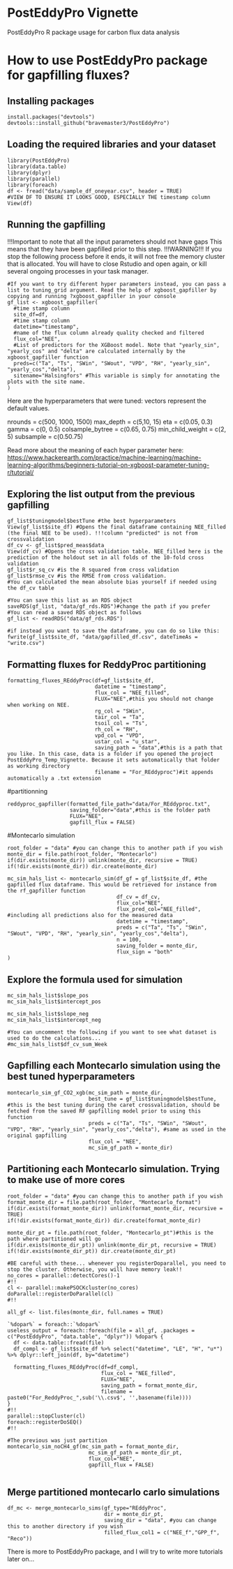 # PostEddyPro Vignette
PostEddyPro R package usage for carbon flux data analysis

# How to use PostEddyPro package for gapfilling fluxes?

## Installing packages
```{r}
install.packages("devtools")
devtools::install_github("bravemaster3/PostEddyPro")
```

## Loading the required libraries and your dataset
```{r echo = FALSE}
library(PostEddyPro)
library(data.table)
library(dplyr)
library(parallel)
library(foreach)
df <- fread("data/sample_df_oneyear.csv", header = TRUE)
#VIEW DF TO ENSURE IT LOOKS GOOD, ESPECIALLY THE timestamp column
View(df)
```

## Running the gapfilling
!!!Important to note that all the input parameters should not have gaps
This means that they have been gapfilled prior to this step.
!!!WARNING!!! If you stop the following process before it ends, it will not free the memory cluster that is allocated. You will have to close Rstudio and open again, or kill several ongoing processes in your task manager.
```{r echo=FALSE}
#If you want to try different hyper parameters instead, you can pass a list to tuning_grid argument. Read the help of xgboost_gapfiller by copying and running ?xgboost_gapfiller in your console
gf_list <- xgboost_gapfiller(
  #time stamp column
  site_df=df,
  #time stamp column
  datetime="timestamp",
  #name of the flux column already quality checked and filtered 
  flux_col="NEE",
  #List of predictors for the XGBoost model. Note that "yearly_sin", "yearly_cos" and "delta" are calculated internally by the xgboost_gapfiller function
  preds=c("Ta", "Ts", "SWin", "SWout", "VPD", "RH", "yearly_sin", "yearly_cos","delta"),
  sitename="Halsingfors" #This variable is simply for annotating the plots with the site name.
)
```

Here are the hyperparameters that were tuned:
vectors represent the default values.

nrounds = c(500, 1000, 1500)
max_depth = c(5,10, 15)
eta = c(0.05, 0.3)
gamma = c(0, 0.5)
colsample_bytree = c(0.65, 0.75)
min_child_weight = c(2, 5)
subsample = c(0.50.75)
  
Read more about the meaning of each hyper parameter here: https://www.hackerearth.com/practice/machine-learning/machine-learning-algorithms/beginners-tutorial-on-xgboost-parameter-tuning-r/tutorial/

## Exploring the list output from the previous gapfilling
```{r echo=FALSE}
gf_list$tuningmodel$bestTune #the best hyperparameters
View(gf_list$site_df) #Opens the final dataframe containing NEE_filled (the final NEE to be used). !!!column "predicted" is not from crossvalidation
df_cv <- gf_list$pred_meas$data 
View(df_cv) #Opens the cross validation table. NEE_filled here is the prediction of the holdout set in all folds of the 10-fold cross validation
gf_list$r_sq_cv #is the R squared from cross validation
gf_list$rmse_cv #is the RMSE from cross validation.
#You can calculated the mean absolute bias yourself if needed using the df_cv table

#You can save this list as an RDS object
saveRDS(gf_list, "data/gf_rds.RDS")#change the path if you prefer
#You can read a saved RDS object as follows
gf_list <- readRDS("data/gf_rds.RDS")

#if instead you want to save the dataframe, you can do so like this:
fwrite(gf_list$site_df, "data/gapfilled_df.csv", dateTimeAs = "write.csv")
```

## Formatting fluxes for ReddyProc partitioning

```{r echo=FALSE}
formatting_fluxes_REddyProc(df=gf_list$site_df,
                            datetime = "timestamp",
                            flux_col = "NEE_filled",
                            FLUX="NEE",#this you should not change when working on NEE.
                            rg_col = "SWin",
                            tair_col = "Ta",
                            tsoil_col = "Ts",
                            rh_col = "RH",
                            vpd_col = "VPD",
                            ustar_col = "u_star",
                            saving_path = "data",#this is a path that you like. In this case, data is a folder if you opened the project PostEddyPro_Temp_Vignette. Because it sets automatically that folder as working directory
                            filename = "For_REddyproc")#it appends automatically a .txt extension
```

#partitionning
```{r}
reddyproc_gapfiller(formatted_file_path="data/For_REddyproc.txt",
                    saving_folder="data",#this is the folder path
                    FLUX="NEE",
                    gapfill_flux = FALSE)
```

#Montecarlo simulation

```{r}
root_folder = "data" #you can change this to another path if you wish
monte_dir = file.path(root_folder, "Montecarlo")
if(dir.exists(monte_dir)) unlink(monte_dir, recursive = TRUE)
if(!dir.exists(monte_dir)) dir.create(monte_dir)

mc_sim_hals_list <- montecarlo_sim(df_gf = gf_list$site_df, #the gapfilled flux dataframe. This would be retrieved for instance from the rf_gapfiller function
                                   df_cv = df_cv,
                                   flux_col="NEE",
                                   flux_pred_col="NEE_filled", #including all predictions also for the measured data
                                   datetime = "timestamp",
                                   preds = c("Ta", "Ts", "SWin", "SWout", "VPD", "RH", "yearly_sin", "yearly_cos","delta"),
                                   n = 100,
                                   saving_folder = monte_dir,
                                   flux_sign = "both"
)

```

## Explore the formula used for simulation
```{r}
mc_sim_hals_list$slope_pos
mc_sim_hals_list$intercept_pos

mc_sim_hals_list$slope_neg
mc_sim_hals_list$intercept_neg

#You can uncomment the following if you want to see what dataset is used to do the calculations...
#mc_sim_hals_list$df_cv_sum_Week

```

## Gapfilling each Montecarlo simulation using the best tuned hyperparameters

```{r}
montecarlo_sim_gf_CO2_xgb(mc_sim_path = monte_dir,
                          best_tune = gf_list$tuningmodel$bestTune, #this is the best tuning during the caret crossvalidation, should be fetched from the saved RF gapfilling model prior to using this function
                          preds = c("Ta", "Ts", "SWin", "SWout", "VPD", "RH", "yearly_sin", "yearly_cos","delta"), #same as used in the original gapfilling
                          flux_col = "NEE",
                          mc_sim_gf_path = monte_dir)
```


## Partitioning each Montecarlo simulation. Trying to make use of more cores

```{r}
root_folder = "data" #you can change this to another path if you wish
format_monte_dir = file.path(root_folder, "Montecarlo_format")
if(dir.exists(format_monte_dir)) unlink(format_monte_dir, recursive = TRUE)
if(!dir.exists(format_monte_dir)) dir.create(format_monte_dir)

monte_dir_pt = file.path(root_folder, "Montecarlo_pt")#this is the path where partitioned will go
if(dir.exists(monte_dir_pt)) unlink(monte_dir_pt, recursive = TRUE)
if(!dir.exists(monte_dir_pt)) dir.create(monte_dir_pt)

#BE careful with these... whenever you registerDoparallel, you need to stop the cluster. Otherwise, you will have memory leak!!
no_cores = parallel::detectCores()-1
#!!
cl <- parallel::makePSOCKcluster(no_cores)
doParallel::registerDoParallel(cl)
#!!

all_gf <- list.files(monte_dir, full.names = TRUE)

`%dopar%` = foreach::`%dopar%`
useless_output = foreach::foreach(file = all_gf, .packages = c("PostEddyPro", "data.table", "dplyr")) %dopar% {
  df <- data.table::fread(file)
  df_compl <- gf_list$site_df %>% select("datetime", "LE", "H", "u*") %>% dplyr::left_join(df, by="datetime")

  formatting_fluxes_REddyProc(df=df_compl,
                              flux_col = "NEE_filled",
                              FLUX="NEE",
                              saving_path = format_monte_dir,
                              filename = paste0("For_ReddyProc_",sub('\\.csv$', '',basename(file))))
}
#!!
parallel::stopCluster(cl)
foreach::registerDoSEQ()
#!!

#The previous was just partition
montecarlo_sim_noCH4_gf(mc_sim_path = format_monte_dir,
                          mc_sim_gf_path = monte_dir_pt,
                          flux_col="NEE",
                          gapfill_flux = FALSE)


```

## Merge partitioned montecarlo carlo simulations

```{r}
df_mc <- merge_montecarlo_sims(gf_type="REddyProc",
                               dir = monte_dir_pt,
                               saving_dir = "data", #you can change this to another directory if you wish
                               filled_flux_col1 = c("NEE_f","GPP_f", "Reco"))
```

There is more to PostEddyPro package, and I will try to write more tutorials later on...
